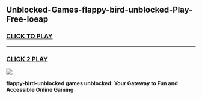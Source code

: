 
## Unblocked-Games-flappy-bird-unblocked-Play-Free-loeap
<h3>
<a href="https://premium76.site?title=flappy-bird-unblocked&ref=10A">CLICK TO PLAY</a></h3>
<hr>

<h3>
<a href="https://premium76.site?title=flappy-bird-unblocked&ref=10A">CLICK 2 PLAY</a>
  
</h3>

<a href="https://premium76.site?title=flappy-bird-unblocked&ref=10A"><img src="https://clearcache.store/games.png"></a>


**flappy-bird-unblocked games unblocked: Your Gateway to Fun and Accessible Online Gaming**
